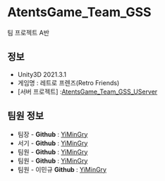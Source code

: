 # AtentsGame_Team_GSS
팀 프로젝트 A반

## 정보

- Unity3D 2021.3.1
- 게임명 : 레트로 프렌즈(Retro Friends)
- [서버 프로젝트] :[AtentsGame_Team_GSS_UServer](https://github.com/YiMinGry/AtentsGame_Team_GSS_UServer)

## 팀원 정보
- 팀장 - **Github** : [YiMinGry](https://github.com/YiMinGry)
- 서기 - **Github** : [YiMinGry](https://github.com/YiMinGry)
- 팀원 - **Github** : [YiMinGry](https://github.com/YiMinGry)
- 팀원 - **Github** : [YiMinGry](https://github.com/YiMinGry)
- 팀원 - 이민규 **Github** : [YiMinGry](https://github.com/YiMinGry)
